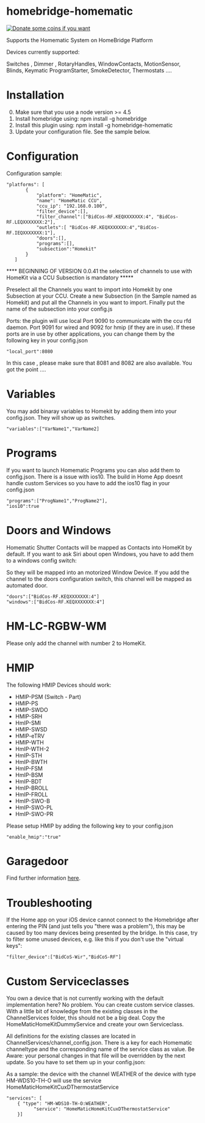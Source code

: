 # homebridge-homematic



[![Donate some coins if you want](https://www.paypalobjects.com/en_US/i/btn/btn_donate_SM.gif)](https://www.paypal.com/cgi-bin/webscr?cmd=_s-xclick&hosted_button_id=DZ5CW7XC9LXMN)


Supports the Homematic System on HomeBridge Platform


Devices currently supported:

Switches , Dimmer , RotaryHandles, WindowContacts, MotionSensor, Blinds, Keymatic
ProgramStarter, SmokeDetector, Thermostats ....

# Installation
0. Make sure that you use a node version >= 4.5
1. Install homebridge using: npm install -g homebridge
2. Install this plugin using: npm install -g homebridge-homematic
3. Update your configuration file. See the sample below. 

# Configuration

Configuration sample:

 ```
"platforms": [
        {
            "platform": "HomeMatic",
            "name": "HomeMatic CCU",
            "ccu_ip": "192.168.0.100",
            "filter_device":[],
            "filter_channel":["BidCos-RF.KEQXXXXXXX:4", "BidCos-RF.LEQXXXXXXX:2"],
            "outlets":[ "BidCos-RF.KEQXXXXXXX:4","BidCos-RF.IEQXXXXXXX:1"],
            "doors":[],
            "programs":[],
            "subsection":"Homekit"
        }   
    ]

```


**** BEGINNING OF VERSION 0.0.41 the selection of channels to use with HomeKit via a CCU Subsection is mandatory *****


Preselect all the Channels you want to import into Homekit by one Subsection at your CCU.
Create a new Subsection (in the Sample named as Homekit) and put all the Channels in you want to import. Finally put the name of the subsection into your config.js 

Ports: the plugin will use local Port 9090 to communicate with the ccu rfd daemon. Port 9091 for wired and 9092 for hmip (if they are in use).
If these ports are in use by other applications, you can change them by the following key in your config.json

```
"local_port":8080
```

In this case , please make sure that 8081 and 8082 are also available. You got the point ....


# Variables

You may add binaray variables to Homekit by adding them into your config.json. They will show up as switches.

```
"variables":["VarName1","VarName2]
```

# Programs

If you want to launch Homematic Programs you can also add them to config.json. 
There is a issue with ios10. The build in Home App doesnt handle custom Services so you have to add the ios10 flag in your config.json

```
"programs":["ProgName1","ProgName2"],
"ios10":true
```

# Doors and Windows

Homematic Shutter Contacts will be mapped as Contacts into HomeKit by default. If you want to ask Siri about open Windows, you have to add them to a windows config switch:

So they will be mapped into an motorized Window Device. If you add the channel to the doors configuration switch, this channel will be mapped as automated door.


```
"doors":["BidCos-RF.KEQXXXXXXX:4"]
"windows":["BidCos-RF.KEQXXXXXXX:4"]
```

# HM-LC-RGBW-WM

Please only add the channel with number 2 to HomeKit.

# HMIP

The following HMIP Devices should work:

* HMIP-PSM (Switch - Part)
* HMIP-PS
* HMIP-SWDO
* HMIP-SRH
* HmIP-SMI
* HMIP-SWSD
* HMIP-eTRV
* HMIP-WTH
* HmIP-WTH-2
* HmIP-STH
* HmIP-BWTH
* HmIP-FSM
* HmIP-BSM
* HmIP-BDT
* HmIP-BROLL
* HmIP-FROLL
* HmIP-SWO-B
* HmIP-SWO-PL
* HmIP-SWO-PR

Please setup HMIP by adding the following key to your config.json

```
"enable_hmip":"true"
```

# Garagedoor

Find further information [here](https://github.com/thkl/homebridge-homematic/wiki/Garagentor).


# Troubleshooting

If the Home app on your iOS device cannot connect to the Homebridge after entering the PIN (and just tells you "there was a problem"), this may be caused by too many devices being presented by the bridge. In this case, try to filter some unused devices, e.g. like this if you don't use the "virtual keys":

```
"filter_device":["BidCoS-Wir","BidCoS-RF"]
```


# Custom Serviceclasses

You own a device that is not currently working with the default implementation here? No problem. You can create custom service classes. With a little bit of knowledge from the existing classes in the ChannelServices folder, this should not be a big deal. Copy the HomeMaticHomeKitDummyService and create your own Serviceclass.

All definitions for the existing classes are located in ChannelServices/channel_config.json. There is a key for each Homematic channeltype and the corresponding name of the service class as value. Be Aware: your personal changes in that file will be overridden by the next update. So you have to set them up in your config.json:


As a sample: the device with the channel WEATHER of the device with type HM-WDS10-TH-O will use the service HomeMaticHomeKitCuxDThermostatService

```
"services": [
	{ "type": "HM-WDS10-TH-O:WEATHER",
          "service": "HomeMaticHomeKitCuxDThermostatService"
	}]
	
```

